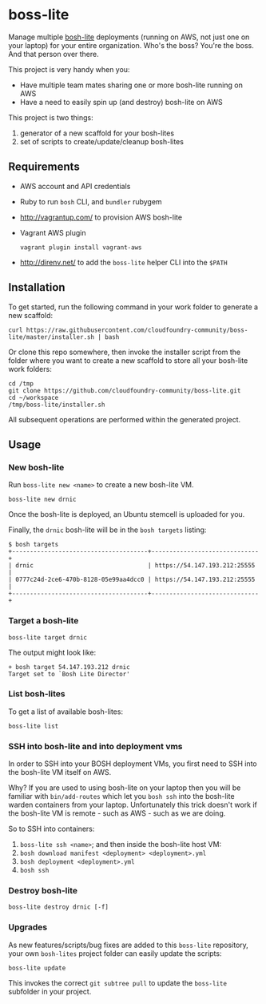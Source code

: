 boss-lite
=========

Manage multiple [bosh-lite](https://github.com/cloudfoundry/bosh-lite/) deployments (running on AWS, not just one on your laptop) for your entire organization. Who's the boss? You're the boss. And that person over there.

This project is very handy when you:

-	Have multiple team mates sharing one or more bosh-lite running on AWS
-	Have a need to easily spin up (and destroy) bosh-lite on AWS

This project is two things:

1.	generator of a new scaffold for your bosh-lites
2.	set of scripts to create/update/cleanup bosh-lites

Requirements
------------

-	AWS account and API credentials
-	Ruby to run `bosh` CLI, and `bundler` rubygem
-	http://vagrantup.com/ to provision AWS bosh-lite
-	Vagrant AWS plugin

	```
	vagrant plugin install vagrant-aws
	```

-	http://direnv.net/ to add the `boss-lite` helper CLI into the `$PATH`

Installation
------------

To get started, run the following command in your work folder to generate a new scaffold:

```
curl https://raw.githubusercontent.com/cloudfoundry-community/boss-lite/master/installer.sh | bash
```

Or clone this repo somewhere, then invoke the installer script from the folder where you want to create a new scaffold to store all your bosh-lite work folders:

```
cd /tmp
git clone https://github.com/cloudfoundry-community/boss-lite.git
cd ~/workspace
/tmp/boss-lite/installer.sh
```

All subsequent operations are performed within the generated project.

Usage
-----

### New bosh-lite

Run `boss-lite new <name>` to create a new bosh-lite VM.

```
boss-lite new drnic
```

Once the bosh-lite is deployed, an Ubuntu stemcell is uploaded for you.

Finally, the `drnic` bosh-lite will be in the `bosh targets` listing:

```
$ bosh targets
+--------------------------------------+------------------------------+
| drnic                                | https://54.147.193.212:25555 |
| 0777c24d-2ce6-470b-8128-05e99aa4dcc0 | https://54.147.193.212:25555 |
+--------------------------------------+------------------------------+
```

### Target a bosh-lite

```
boss-lite target drnic
```

The output might look like:

```
+ bosh target 54.147.193.212 drnic
Target set to `Bosh Lite Director'
```

### List bosh-lites

To get a list of available bosh-lites:

```
boss-lite list
```

### SSH into bosh-lite and into deployment vms

In order to SSH into your BOSH deployment VMs, you first need to SSH into the bosh-lite VM itself on AWS.

Why? If you are used to using bosh-lite on your laptop then you will be familiar with `bin/add-routes` which let you `bosh ssh` into the bosh-lite warden containers from your laptop. Unfortunately this trick doesn't work if the bosh-lite VM is remote - such as AWS - such as we are doing.

So to SSH into containers:

1.	`boss-lite ssh <name>`; and then inside the bosh-lite host VM:
2.	`bosh download manifest <deployment> <deployment>.yml`
3.	`bosh deployment <deployment>.yml`
4.	`bosh ssh`

### Destroy bosh-lite

```
boss-lite destroy drnic [-f]
```

### Upgrades

As new features/scripts/bug fixes are added to this `boss-lite` repository, your own `bosh-lites` project folder can easily update the scripts:

```
boss-lite update
```

This invokes the correct `git subtree pull` to update the `boss-lite` subfolder in your project.
